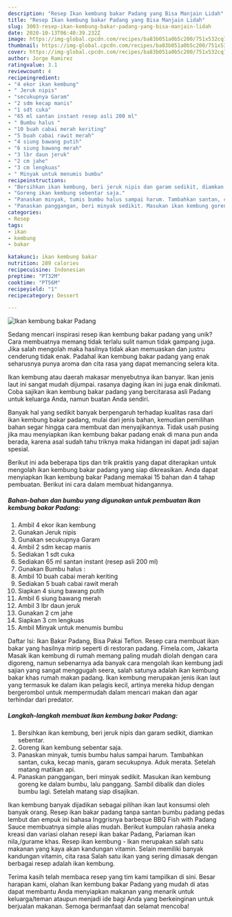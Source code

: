 ```yaml
---
description: "Resep Ikan kembung bakar Padang yang Bisa Manjain Lidah"
title: "Resep Ikan kembung bakar Padang yang Bisa Manjain Lidah"
slug: 3003-resep-ikan-kembung-bakar-padang-yang-bisa-manjain-lidah
date: 2020-10-13T06:40:39.232Z
image: https://img-global.cpcdn.com/recipes/ba83b051a0b5c200/751x532cq70/ikan-kembung-bakar-padang-foto-resep-utama.jpg
thumbnail: https://img-global.cpcdn.com/recipes/ba83b051a0b5c200/751x532cq70/ikan-kembung-bakar-padang-foto-resep-utama.jpg
cover: https://img-global.cpcdn.com/recipes/ba83b051a0b5c200/751x532cq70/ikan-kembung-bakar-padang-foto-resep-utama.jpg
author: Jorge Ramirez
ratingvalue: 3.1
reviewcount: 4
recipeingredient:
- "4 ekor ikan kembung"
- " Jeruk nipis"
- "secukupnya Garam"
- "2 sdm kecap manis"
- "1 sdt cuka"
- "65 ml santan instant resep asli 200 ml"
- " Bumbu halus "
- "10 buah cabai merah keriting"
- "5 buah cabai rawit merah"
- "4 siung bawang putih"
- "6 siung bawang merah"
- "3 lbr daun jeruk"
- "2 cm jahe"
- "3 cm lengkuas"
- " Minyak untuk menumis bumbu"
recipeinstructions:
- "Bersihkan ikan kembung, beri jeruk nipis dan garam sedikit, diamkan sebentar."
- "Goreng ikan kembung sebentar saja."
- "Panaskan minyak, tumis bumbu halus sampai harum. Tambahkan santan, cuka, kecap manis, garam secukupnya. Aduk merata. Setelah matang matikan api."
- "Panaskan panggangan, beri minyak sedikit. Masukan ikan kembung goreng ke dalam bumbu, lalu panggang. Sambil dibalik dan dioles bumbu lagi. Setelah matang siap disajikan."
categories:
- Resep
tags:
- ikan
- kembung
- bakar

katakunci: ikan kembung bakar 
nutrition: 289 calories
recipecuisine: Indonesian
preptime: "PT32M"
cooktime: "PT56M"
recipeyield: "1"
recipecategory: Dessert

---
```



![Ikan kembung bakar Padang](https://img-global.cpcdn.com/recipes/ba83b051a0b5c200/751x532cq70/ikan-kembung-bakar-padang-foto-resep-utama.jpg)

Sedang mencari inspirasi resep ikan kembung bakar padang yang unik? Cara membuatnya memang tidak terlalu sulit namun tidak gampang juga. Jika salah mengolah maka hasilnya tidak akan memuaskan dan justru cenderung tidak enak. Padahal ikan kembung bakar padang yang enak seharusnya punya aroma dan cita rasa yang dapat memancing selera kita.

Ikan kembung atau daerah makasar menyebutnya ikan banyar. Ikan jenis laut ini sangat mudah dijumpai. rasanya daging ikan ini juga enak dinikmati. Coba sajikan ikan kembung bakar padang yang bercitarasa asli Padang untuk keluarga Anda, namun buatan Anda sendiri.

Banyak hal yang sedikit banyak berpengaruh terhadap kualitas rasa dari ikan kembung bakar padang, mulai dari jenis bahan, kemudian pemilihan bahan segar hingga cara membuat dan menyajikannya. Tidak usah pusing jika mau menyiapkan ikan kembung bakar padang enak di mana pun anda berada, karena asal sudah tahu triknya maka hidangan ini dapat jadi sajian spesial.


Berikut ini ada beberapa tips dan trik praktis yang dapat diterapkan untuk mengolah ikan kembung bakar padang yang siap dikreasikan. Anda dapat menyiapkan Ikan kembung bakar Padang memakai 15 bahan dan 4 tahap pembuatan. Berikut ini cara dalam membuat hidangannya.

<!--inarticleads1-->

##### Bahan-bahan dan bumbu yang digunakan untuk pembuatan Ikan kembung bakar Padang:

1. Ambil 4 ekor ikan kembung
1. Gunakan  Jeruk nipis
1. Gunakan secukupnya Garam
1. Ambil 2 sdm kecap manis
1. Sediakan 1 sdt cuka
1. Sediakan 65 ml santan instant (resep asli 200 ml)
1. Gunakan  Bumbu halus :
1. Ambil 10 buah cabai merah keriting
1. Sediakan 5 buah cabai rawit merah
1. Siapkan 4 siung bawang putih
1. Ambil 6 siung bawang merah
1. Ambil 3 lbr daun jeruk
1. Gunakan 2 cm jahe
1. Siapkan 3 cm lengkuas
1. Ambil  Minyak untuk menumis bumbu


Daftar Isi: Ikan Bakar Padang, Bisa Pakai Teflon. Resep cara membuat ikan bakar yang hasilnya mirip seperti di restoran padang. Fimela.com, Jakarta Masak ikan kembung di rumah memang paling mudah diolah dengan cara digoreng, namun sebenarnya ada banyak cara mengolah ikan kembung jadi sajian yang sangat menggugah seera, salah satunya adalah ikan kembung bakar khas rumah makan padang. Ikan kembung merupakan jenis ikan laut yang termasuk ke dalam ikan pelagis kecil, artinya mereka hidup dengan bergerombol untuk mempermudah dalam mencari makan dan agar terhindar dari predator. 

<!--inarticleads2-->

##### Langkah-langkah membuat Ikan kembung bakar Padang:

1. Bersihkan ikan kembung, beri jeruk nipis dan garam sedikit, diamkan sebentar.
1. Goreng ikan kembung sebentar saja.
1. Panaskan minyak, tumis bumbu halus sampai harum. Tambahkan santan, cuka, kecap manis, garam secukupnya. Aduk merata. Setelah matang matikan api.
1. Panaskan panggangan, beri minyak sedikit. Masukan ikan kembung goreng ke dalam bumbu, lalu panggang. Sambil dibalik dan dioles bumbu lagi. Setelah matang siap disajikan.


Ikan kembung banyak dijadikan sebagai pilihan ikan laut konsumsi oleh banyak orang. Resep ikan bakar padang tanpa santan bumbu padang pedas lembut dan empuk ini bahasa Inggrisnya barbeque BBQ Fish with Padang Sauce membuatnya simple alias mudah. Berikut kumpulan rahasia aneka kreasi dan variasi olahan resepi ikan bakar Padang, Pariaman ikan nila,/gurame khas. Resep ikan kembung - Ikan merupakan salah satu makanan yang kaya akan kandungan vitamin. Selain memiliki banyak kandungan vitamin, cita rasa Salah satu ikan yang sering dimasak dengan berbagai resep adalah ikan kembung. 

Terima kasih telah membaca resep yang tim kami tampilkan di sini. Besar harapan kami, olahan Ikan kembung bakar Padang yang mudah di atas dapat membantu Anda menyiapkan makanan yang menarik untuk keluarga/teman ataupun menjadi ide bagi Anda yang berkeinginan untuk berjualan makanan. Semoga bermanfaat dan selamat mencoba!
